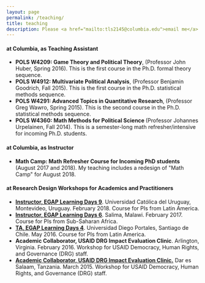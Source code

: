 ```yaml
---
layout: page
permalink: /teaching/
title: teaching
description: Please <a href="mailto:tls2145@columbia.edu">email me</a> for syllabi, teaching evaluations, section notes, and lecture slides.
---
```


<section>
  <h4>at Columbia, as Teaching Assistant</h4>
  <ul>
  <li><strong>POLS W4209: Game Theory and Political Theory</strong>, (Professor John Huber, Spring 2016). This is the first course in the Ph.D. formal theory sequence.</li>
  <li><strong>POLS W4912: Multivariate Political Analysis</strong>, (Professor Benjamin Goodrich, Fall 2015). This is the first course in the Ph.D. statistical methods sequence.</li>
  <li><strong>POLS W4291: Advanced Topics in Quantitative Research</strong>, (Professor Greg Wawro, Spring 2015). This is the second course in the Ph.D. statistical methods sequence.</li>
  <li> <strong> POLS W4360: Math Methods for Political Science </strong> (Professor Johannes Urpelainen, Fall 2014). This is a semester-long math refresher/intensive for incoming Ph.D. students. </li>  
  </ul>

</section>

<section>
  <h4>at Columbia, as Instructor</h4>
  <ul>
  <li> <strong> Math Camp: Math Refresher Course for Incoming PhD students </strong> (August 2017 and 2018). My teaching includes a redesign of "Math Camp" for August 2018. </li>
  </ul>
</section>

<section>
  <h4>at Research Design Workshops for Academics and Practitioners</h4>
  <ul>
  <li>
  <a href="https://egap.org/content/egap-learning-days-9"  target="_blank"><strong>Instructor, EGAP Learning Days 9</strong></a>. Universidad Católica del Uruguay, Montevideo, Uruguay. February 2018. Course for PIs from Latin America.
 </li>
 <li>
 <a href="https://egap.org/content/egap-learning-days-6" target="_blank"><strong>Instructor, EGAP Learning Days 6</strong></a>. Salima, Malawi. February 2017. Course for PIs from Sub-Saharan Africa.
</li>
<li>
<a href="https://egap.org/content/egap-learning-days-4"  target="_blank"><strong>TA, EGAP Learning Days 4</strong></a>. Universidad Diego Portales, Santiago de Chile. May 2016. Course for PIs from Latin America.
</li>
<li>
<strong>Academic Collaborator, USAID DRG Impact Evaluation Clinic</strong>. Arlington, Virginia. February 2016. Workshop for USAID Democracy, Human Rights, and Governance (DRG) staff.
</li>
<li>
<a href="https://usaidlearninglab.org/lab-notes/evaluating-and-learning-usaid-democracy%2C-human-rights%2C-and-governance-programming"  target="_blank"><strong>Academic Collaborator, USAID DRG Impact Evaluation Clinic.</strong></a> Dar es Salaam, Tanzania. March 2015. Workshop for USAID Democracy, Human Rights, and Governance (DRG) staff.
</li>
  </ul>
</section>
